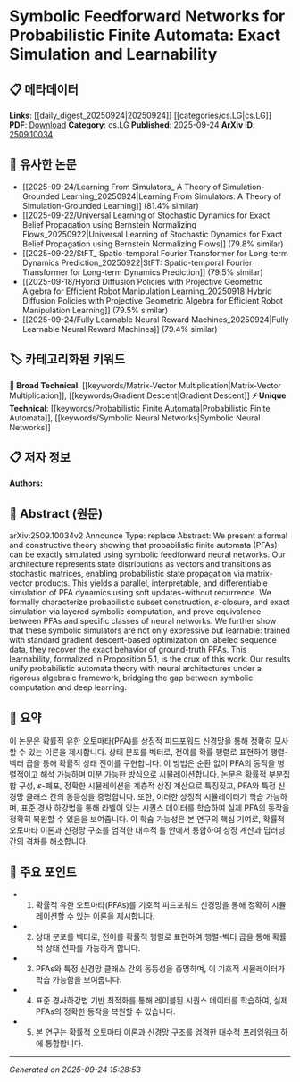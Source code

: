 <!-- KEYWORD_LINKING_METADATA:
{
  "processed_timestamp": "2025-09-24T15:28:53.388358",
  "vocabulary_version": "1.0",
  "selected_keywords": [
    "Probabilistic Finite Automata",
    "Symbolic Neural Networks",
    "Matrix-Vector Multiplication",
    "Gradient Descent"
  ],
  "rejected_keywords": [],
  "similarity_scores": {
    "Probabilistic Finite Automata": 0.78,
    "Symbolic Neural Networks": 0.79,
    "Matrix-Vector Multiplication": 0.65,
    "Gradient Descent": 0.68
  },
  "extraction_method": "AI_prompt_based",
  "budget_applied": true,
  "candidates_json": {
    "candidates": [
      {
        "surface": "probabilistic finite automata",
        "canonical": "Probabilistic Finite Automata",
        "aliases": [
          "PFA",
          "probabilistic automata"
        ],
        "category": "unique_technical",
        "rationale": "Probabilistic finite automata are central to the paper's contributions and provide a unique link between symbolic computation and neural networks.",
        "novelty_score": 0.75,
        "connectivity_score": 0.65,
        "specificity_score": 0.85,
        "link_intent_score": 0.78
      },
      {
        "surface": "symbolic feedforward neural networks",
        "canonical": "Symbolic Neural Networks",
        "aliases": [
          "symbolic feedforward networks"
        ],
        "category": "unique_technical",
        "rationale": "This term represents a novel approach to simulating PFAs, bridging symbolic computation and neural networks.",
        "novelty_score": 0.82,
        "connectivity_score": 0.7,
        "specificity_score": 0.8,
        "link_intent_score": 0.79
      },
      {
        "surface": "matrix-vector products",
        "canonical": "Matrix-Vector Multiplication",
        "aliases": [
          "matrix-vector products"
        ],
        "category": "broad_technical",
        "rationale": "Matrix-vector multiplication is a fundamental operation in the proposed neural network architecture for simulating PFAs.",
        "novelty_score": 0.45,
        "connectivity_score": 0.6,
        "specificity_score": 0.5,
        "link_intent_score": 0.65
      },
      {
        "surface": "gradient descent-based optimization",
        "canonical": "Gradient Descent",
        "aliases": [
          "gradient descent optimization"
        ],
        "category": "broad_technical",
        "rationale": "Gradient descent is a key method for training the symbolic neural networks to simulate PFAs.",
        "novelty_score": 0.4,
        "connectivity_score": 0.75,
        "specificity_score": 0.55,
        "link_intent_score": 0.68
      }
    ],
    "ban_list_suggestions": [
      "state distributions",
      "stochastic matrices",
      "soft updates"
    ]
  },
  "decisions": [
    {
      "candidate_surface": "probabilistic finite automata",
      "resolved_canonical": "Probabilistic Finite Automata",
      "decision": "linked",
      "scores": {
        "novelty": 0.75,
        "connectivity": 0.65,
        "specificity": 0.85,
        "link_intent": 0.78
      }
    },
    {
      "candidate_surface": "symbolic feedforward neural networks",
      "resolved_canonical": "Symbolic Neural Networks",
      "decision": "linked",
      "scores": {
        "novelty": 0.82,
        "connectivity": 0.7,
        "specificity": 0.8,
        "link_intent": 0.79
      }
    },
    {
      "candidate_surface": "matrix-vector products",
      "resolved_canonical": "Matrix-Vector Multiplication",
      "decision": "linked",
      "scores": {
        "novelty": 0.45,
        "connectivity": 0.6,
        "specificity": 0.5,
        "link_intent": 0.65
      }
    },
    {
      "candidate_surface": "gradient descent-based optimization",
      "resolved_canonical": "Gradient Descent",
      "decision": "linked",
      "scores": {
        "novelty": 0.4,
        "connectivity": 0.75,
        "specificity": 0.55,
        "link_intent": 0.68
      }
    }
  ]
}
-->

# Symbolic Feedforward Networks for Probabilistic Finite Automata: Exact Simulation and Learnability

## 📋 메타데이터

**Links**: [[daily_digest_20250924|20250924]] [[categories/cs.LG|cs.LG]]
**PDF**: [Download](https://arxiv.org/pdf/2509.10034.pdf)
**Category**: cs.LG
**Published**: 2025-09-24
**ArXiv ID**: [2509.10034](https://arxiv.org/abs/2509.10034)

## 🔗 유사한 논문
- [[2025-09-24/Learning From Simulators_ A Theory of Simulation-Grounded Learning_20250924|Learning From Simulators: A Theory of Simulation-Grounded Learning]] (81.4% similar)
- [[2025-09-22/Universal Learning of Stochastic Dynamics for Exact Belief Propagation using Bernstein Normalizing Flows_20250922|Universal Learning of Stochastic Dynamics for Exact Belief Propagation using Bernstein Normalizing Flows]] (79.8% similar)
- [[2025-09-22/StFT_ Spatio-temporal Fourier Transformer for Long-term Dynamics Prediction_20250922|StFT: Spatio-temporal Fourier Transformer for Long-term Dynamics Prediction]] (79.5% similar)
- [[2025-09-18/Hybrid Diffusion Policies with Projective Geometric Algebra for Efficient Robot Manipulation Learning_20250918|Hybrid Diffusion Policies with Projective Geometric Algebra for Efficient Robot Manipulation Learning]] (79.5% similar)
- [[2025-09-24/Fully Learnable Neural Reward Machines_20250924|Fully Learnable Neural Reward Machines]] (79.4% similar)

## 🏷️ 카테고리화된 키워드
**🧠 Broad Technical**: [[keywords/Matrix-Vector Multiplication|Matrix-Vector Multiplication]], [[keywords/Gradient Descent|Gradient Descent]]
**⚡ Unique Technical**: [[keywords/Probabilistic Finite Automata|Probabilistic Finite Automata]], [[keywords/Symbolic Neural Networks|Symbolic Neural Networks]]

## 📋 저자 정보

**Authors:** 

## 📄 Abstract (원문)

arXiv:2509.10034v2 Announce Type: replace 
Abstract: We present a formal and constructive theory showing that probabilistic finite automata (PFAs) can be exactly simulated using symbolic feedforward neural networks. Our architecture represents state distributions as vectors and transitions as stochastic matrices, enabling probabilistic state propagation via matrix-vector products. This yields a parallel, interpretable, and differentiable simulation of PFA dynamics using soft updates-without recurrence. We formally characterize probabilistic subset construction, $\varepsilon$-closure, and exact simulation via layered symbolic computation, and prove equivalence between PFAs and specific classes of neural networks. We further show that these symbolic simulators are not only expressive but learnable: trained with standard gradient descent-based optimization on labeled sequence data, they recover the exact behavior of ground-truth PFAs. This learnability, formalized in Proposition 5.1, is the crux of this work. Our results unify probabilistic automata theory with neural architectures under a rigorous algebraic framework, bridging the gap between symbolic computation and deep learning.

## 📝 요약

이 논문은 확률적 유한 오토마타(PFA)를 상징적 피드포워드 신경망을 통해 정확히 모사할 수 있는 이론을 제시합니다. 상태 분포를 벡터로, 전이를 확률 행렬로 표현하여 행렬-벡터 곱을 통해 확률적 상태 전이를 구현합니다. 이 방법은 순환 없이 PFA의 동작을 병렬적이고 해석 가능하며 미분 가능한 방식으로 시뮬레이션합니다. 논문은 확률적 부분집합 구성, $\varepsilon$-폐포, 정확한 시뮬레이션을 계층적 상징 계산으로 특징짓고, PFA와 특정 신경망 클래스 간의 동등성을 증명합니다. 또한, 이러한 상징적 시뮬레이터가 학습 가능하며, 표준 경사 하강법을 통해 라벨이 있는 시퀀스 데이터를 학습하여 실제 PFA의 동작을 정확히 복원할 수 있음을 보여줍니다. 이 학습 가능성은 본 연구의 핵심 기여로, 확률적 오토마타 이론과 신경망 구조를 엄격한 대수적 틀 안에서 통합하여 상징 계산과 딥러닝 간의 격차를 해소합니다.

## 🎯 주요 포인트

- 1. 확률적 유한 오토마타(PFAs)를 기호적 피드포워드 신경망을 통해 정확히 시뮬레이션할 수 있는 이론을 제시합니다.
- 2. 상태 분포를 벡터로, 전이를 확률적 행렬로 표현하여 행렬-벡터 곱을 통해 확률적 상태 전파를 가능하게 합니다.
- 3. PFAs와 특정 신경망 클래스 간의 동등성을 증명하며, 이 기호적 시뮬레이터가 학습 가능함을 보여줍니다.
- 4. 표준 경사하강법 기반 최적화를 통해 레이블된 시퀀스 데이터를 학습하여, 실제 PFAs의 정확한 동작을 복원할 수 있습니다.
- 5. 본 연구는 확률적 오토마타 이론과 신경망 구조를 엄격한 대수적 프레임워크 하에 통합합니다.


---

*Generated on 2025-09-24 15:28:53*